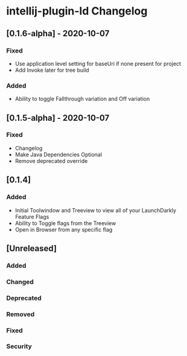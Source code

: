 <!-- Keep a Changelog guide -> https://keepachangelog.com -->

# intellij-plugin-ld Changelog

## [0.1.6-alpha] - 2020-10-07
### Fixed
- Use application level setting for baseUri if none present for project
- Add Invoke later for tree build

### Added
- Ability to toggle Fallthrough variation and Off variation

## [0.1.5-alpha] - 2020-10-07
### Fixed
- Changelog
- Make Java Dependencies Optional
- Remove deprecated override

## [0.1.4]
### Added
- Initial Toolwindow and Treeview to view all of your LaunchDarkly Feature Flags
- Ability to Toggle flags from the Treeview
- Open in Browser from any specific flag

## [Unreleased] 
### Added

### Changed

### Deprecated

### Removed

### Fixed

### Security